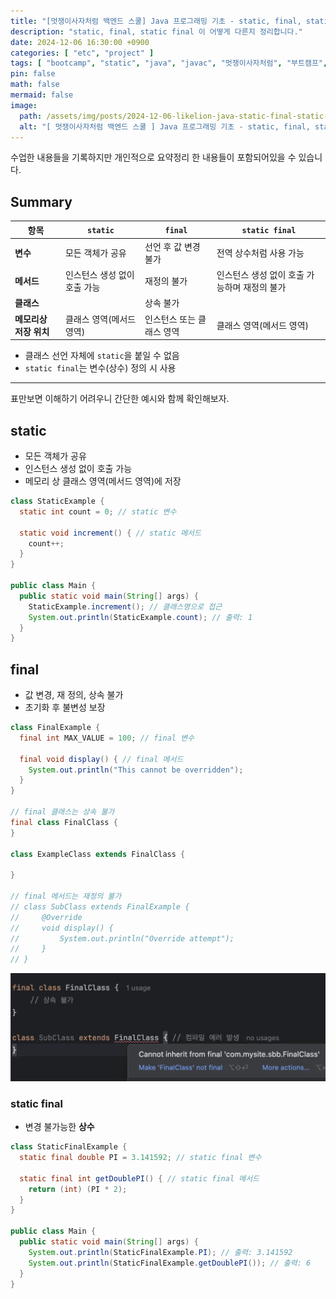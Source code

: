 ```yaml
---
title: "[멋쟁이사자처럼 백엔드 스쿨] Java 프로그래밍 기초 - static, final, static final 차이"
description: "static, final, static final 이 어떻게 다른지 정리합니다."
date: 2024-12-06 16:30:00 +0900
categories: [ "etc", "project" ]
tags: [ "bootcamp", "static", "java", "javac", "멋쟁이사자처럼", "부트캠프", "프로그래밍" ]
pin: false
math: false
mermaid: false
image:
  path: /assets/img/posts/2024-12-06-likelion-java-static-final-static-final-2024-12-06-11-48-18.webp
  alt: "[ 멋쟁이사자처럼 백엔드 스쿨 ] Java 프로그래밍 기초 - static, final, static final 차이"
---
```


수업한 내용들을 기록하지만 개인적으로 요약정리 한 내용들이 포함되어있을 수 있습니다.

## Summary

| **항목**         | **`static`**    | **`final`**    | **`static final`**        |
|----------------|-----------------|----------------|---------------------------|
| **변수**         | 모든 객체가 공유       | 선언 후 값 변경 불가   | 전역 상수처럼 사용 가능             |
| **메서드**        | 인스턴스 생성 없이 호출 가능 | 재정의 불가         | 인스턴스 생성 없이 호출 가능하며 재정의 불가 |
| **클래스**        |                 | 상속 불가          |                           |
| **메모리상 저장 위치** | 클래스 영역(메서드 영역)  | 인스턴스 또는 클래스 영역 | 클래스 영역(메서드 영역)            |

* 클래스 선언 자체에 `static`을 붙일 수 없음
* `static final`는 변수(상수) 정의 시 사용

---

표만보면 이해하기 어려우니 간단한 예시와 함께 확인해보자.

## static

* 모든 객체가 공유
* 인스턴스 생성 없이 호출 가능
* 메모리 상 클래스 영역(메서드 영역)에 저장

```java
class StaticExample {
  static int count = 0; // static 변수

  static void increment() { // static 메서드
    count++;
  }
}

public class Main {
  public static void main(String[] args) {
    StaticExample.increment(); // 클래스명으로 접근
    System.out.println(StaticExample.count); // 출력: 1
  }
}
```

## final

* 값 변경, 재 정의, 상속 불가
* 초기화 후 불변성 보장

```java
class FinalExample {
  final int MAX_VALUE = 100; // final 변수

  final void display() { // final 메서드
    System.out.println("This cannot be overridden");
  }
}

// final 클래스는 상속 불가
final class FinalClass {
}

class ExampleClass extends FinalClass {

}

// final 메서드는 재정의 불가
// class SubClass extends FinalExample {
//     @Override
//     void display() {
//         System.out.println("Override attempt");
//     }
// }
```

![final class 상속 시 생기는 문제](/assets/img/posts/2024-12-06-likelion-java-static-final-static-final-2024-12-06-11-48-18.webp)

### static final

* 변경 불가능한 **상수**

```java
class StaticFinalExample {
  static final double PI = 3.141592; // static final 변수

  static final int getDoublePI() { // static final 메서드
    return (int) (PI * 2);
  }
}

public class Main {
  public static void main(String[] args) {
    System.out.println(StaticFinalExample.PI); // 출력: 3.141592
    System.out.println(StaticFinalExample.getDoublePI()); // 출력: 6
  }
}
```
